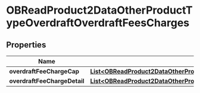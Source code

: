 
# OBReadProduct2DataOtherProductTypeOverdraftOverdraftFeesCharges

## Properties
Name | Type | Description | Notes
------------ | ------------- | ------------- | -------------
**overdraftFeeChargeCap** | [**List&lt;OBReadProduct2DataOtherProductTypeOverdraftOverdraftFeeChargeCap&gt;**](OBReadProduct2DataOtherProductTypeOverdraftOverdraftFeeChargeCap.md) |  |  [optional]
**overdraftFeeChargeDetail** | [**List&lt;OBReadProduct2DataOtherProductTypeOverdraftOverdraftFeeChargeDetail&gt;**](OBReadProduct2DataOtherProductTypeOverdraftOverdraftFeeChargeDetail.md) |  | 



